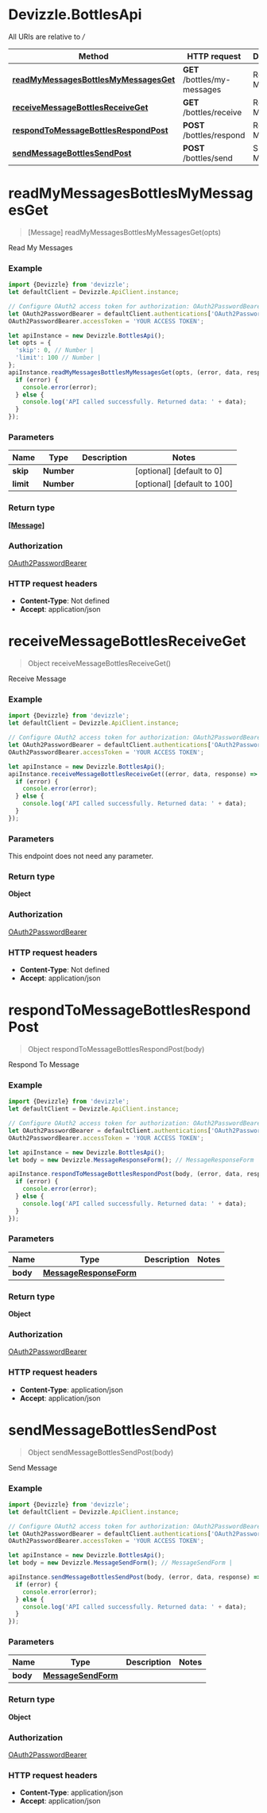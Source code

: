 # Devizzle.BottlesApi

All URIs are relative to */*

Method | HTTP request | Description
------------- | ------------- | -------------
[**readMyMessagesBottlesMyMessagesGet**](BottlesApi.md#readMyMessagesBottlesMyMessagesGet) | **GET** /bottles/my-messages | Read My Messages
[**receiveMessageBottlesReceiveGet**](BottlesApi.md#receiveMessageBottlesReceiveGet) | **GET** /bottles/receive | Receive Message
[**respondToMessageBottlesRespondPost**](BottlesApi.md#respondToMessageBottlesRespondPost) | **POST** /bottles/respond | Respond To Message
[**sendMessageBottlesSendPost**](BottlesApi.md#sendMessageBottlesSendPost) | **POST** /bottles/send | Send Message

<a name="readMyMessagesBottlesMyMessagesGet"></a>
# **readMyMessagesBottlesMyMessagesGet**
> [Message] readMyMessagesBottlesMyMessagesGet(opts)

Read My Messages

### Example
```javascript
import {Devizzle} from 'devizzle';
let defaultClient = Devizzle.ApiClient.instance;

// Configure OAuth2 access token for authorization: OAuth2PasswordBearer
let OAuth2PasswordBearer = defaultClient.authentications['OAuth2PasswordBearer'];
OAuth2PasswordBearer.accessToken = 'YOUR ACCESS TOKEN';

let apiInstance = new Devizzle.BottlesApi();
let opts = { 
  'skip': 0, // Number | 
  'limit': 100 // Number | 
};
apiInstance.readMyMessagesBottlesMyMessagesGet(opts, (error, data, response) => {
  if (error) {
    console.error(error);
  } else {
    console.log('API called successfully. Returned data: ' + data);
  }
});
```

### Parameters

Name | Type | Description  | Notes
------------- | ------------- | ------------- | -------------
 **skip** | **Number**|  | [optional] [default to 0]
 **limit** | **Number**|  | [optional] [default to 100]

### Return type

[**[Message]**](Message.md)

### Authorization

[OAuth2PasswordBearer](../README.md#OAuth2PasswordBearer)

### HTTP request headers

 - **Content-Type**: Not defined
 - **Accept**: application/json

<a name="receiveMessageBottlesReceiveGet"></a>
# **receiveMessageBottlesReceiveGet**
> Object receiveMessageBottlesReceiveGet()

Receive Message

### Example
```javascript
import {Devizzle} from 'devizzle';
let defaultClient = Devizzle.ApiClient.instance;

// Configure OAuth2 access token for authorization: OAuth2PasswordBearer
let OAuth2PasswordBearer = defaultClient.authentications['OAuth2PasswordBearer'];
OAuth2PasswordBearer.accessToken = 'YOUR ACCESS TOKEN';

let apiInstance = new Devizzle.BottlesApi();
apiInstance.receiveMessageBottlesReceiveGet((error, data, response) => {
  if (error) {
    console.error(error);
  } else {
    console.log('API called successfully. Returned data: ' + data);
  }
});
```

### Parameters
This endpoint does not need any parameter.

### Return type

**Object**

### Authorization

[OAuth2PasswordBearer](../README.md#OAuth2PasswordBearer)

### HTTP request headers

 - **Content-Type**: Not defined
 - **Accept**: application/json

<a name="respondToMessageBottlesRespondPost"></a>
# **respondToMessageBottlesRespondPost**
> Object respondToMessageBottlesRespondPost(body)

Respond To Message

### Example
```javascript
import {Devizzle} from 'devizzle';
let defaultClient = Devizzle.ApiClient.instance;

// Configure OAuth2 access token for authorization: OAuth2PasswordBearer
let OAuth2PasswordBearer = defaultClient.authentications['OAuth2PasswordBearer'];
OAuth2PasswordBearer.accessToken = 'YOUR ACCESS TOKEN';

let apiInstance = new Devizzle.BottlesApi();
let body = new Devizzle.MessageResponseForm(); // MessageResponseForm | 

apiInstance.respondToMessageBottlesRespondPost(body, (error, data, response) => {
  if (error) {
    console.error(error);
  } else {
    console.log('API called successfully. Returned data: ' + data);
  }
});
```

### Parameters

Name | Type | Description  | Notes
------------- | ------------- | ------------- | -------------
 **body** | [**MessageResponseForm**](MessageResponseForm.md)|  | 

### Return type

**Object**

### Authorization

[OAuth2PasswordBearer](../README.md#OAuth2PasswordBearer)

### HTTP request headers

 - **Content-Type**: application/json
 - **Accept**: application/json

<a name="sendMessageBottlesSendPost"></a>
# **sendMessageBottlesSendPost**
> Object sendMessageBottlesSendPost(body)

Send Message

### Example
```javascript
import {Devizzle} from 'devizzle';
let defaultClient = Devizzle.ApiClient.instance;

// Configure OAuth2 access token for authorization: OAuth2PasswordBearer
let OAuth2PasswordBearer = defaultClient.authentications['OAuth2PasswordBearer'];
OAuth2PasswordBearer.accessToken = 'YOUR ACCESS TOKEN';

let apiInstance = new Devizzle.BottlesApi();
let body = new Devizzle.MessageSendForm(); // MessageSendForm | 

apiInstance.sendMessageBottlesSendPost(body, (error, data, response) => {
  if (error) {
    console.error(error);
  } else {
    console.log('API called successfully. Returned data: ' + data);
  }
});
```

### Parameters

Name | Type | Description  | Notes
------------- | ------------- | ------------- | -------------
 **body** | [**MessageSendForm**](MessageSendForm.md)|  | 

### Return type

**Object**

### Authorization

[OAuth2PasswordBearer](../README.md#OAuth2PasswordBearer)

### HTTP request headers

 - **Content-Type**: application/json
 - **Accept**: application/json

